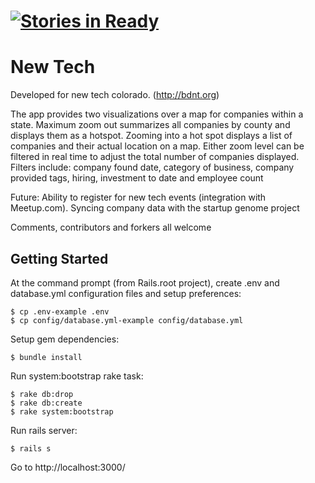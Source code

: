 [![Stories in Ready](https://badge.waffle.io/menro/newtech.png?label=ready)](https://waffle.io/menro/newtech)  
=======
New Tech
====

Developed for new tech colorado. (http://bdnt.org)

The app provides two visualizations over a map for companies within a state. Maximum zoom out summarizes all companies by county and displays them as a hotspot. Zooming into a hot spot displays a list of companies and their actual location on a map. Either zoom level can be filtered in real time to adjust the total number of companies displayed. Filters include: company found date, category of business, company provided tags, hiring, investment to date and employee count

Future:
Ability to register for new tech events (integration with Meetup.com). Syncing company data with the startup genome project

Comments, contributors and forkers all welcome


## Getting Started

At the command prompt (from Rails.root project), create .env and database.yml configuration files and setup preferences:

    $ cp .env-example .env
    $ cp config/database.yml-example config/database.yml

Setup gem dependencies:

    $ bundle install

Run system:bootstrap rake task:

    $ rake db:drop
    $ rake db:create
    $ rake system:bootstrap

Run rails server:

    $ rails s

Go to http://localhost:3000/

